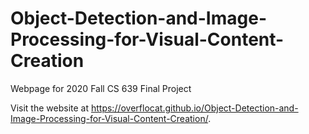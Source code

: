 # Object-Detection-and-Image-Processing-for-Visual-Content-Creation
Webpage for 2020 Fall CS 639 Final Project

Visit the website at https://overflocat.github.io/Object-Detection-and-Image-Processing-for-Visual-Content-Creation/.
